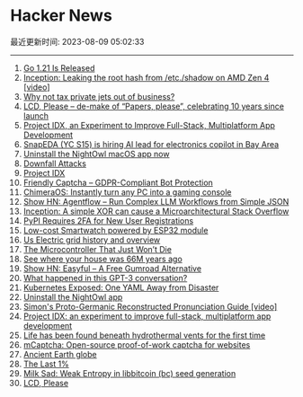 # Hacker News

最近更新时间: 2023-08-09 05:02:33

--- 
1. [Go 1.21 Is Released](https://go.dev/blog/go1.21) 
2. [Inception: Leaking the root hash from /etc./shadow on AMD Zen 4 [video]](https://www.youtube.com/watch?v=2wCjU8iJ9G4) 
3. [Why not tax private jets out of business?](https://www.pressherald.com/2023/08/08/commentary-why-not-tax-private-jets-out-of-business/) 
4. [LCD, Please – de-make of “Papers, please”, celebrating 10 years since launch](https://dukope.itch.io/lcd-please) 
5. [Project IDX, an Experiment to Improve Full-Stack, Multiplatform App Development](https://developers.googleblog.com/2023/08/introducing-project-idx-experiment-to-improve-full-stack-multiplatform-app-development.html) 
6. [SnapEDA (YC S15) is hiring AI lead for electronics copilot in Bay Area](https://careers.snapeda.com/o/engineering-lead-ai) 
7. [Uninstall the NightOwl macOS app now](https://robins.one/notes/uninstall-the-nightowl-app-now.html) 
8. [Downfall Attacks](https://downfall.page/) 
9. [Project IDX](https://idx.dev/) 
10. [Friendly Captcha – GDPR-Compliant Bot Protection](https://friendlycaptcha.com/) 
11. [ChimeraOS: Instantly turn any PC into a gaming console](https://chimeraos.org/) 
12. [Show HN: Agentflow – Run Complex LLM Workflows from Simple JSON](https://github.com/simonmesmith/agentflow) 
13. [Inception: A simple XOR can cause a Microarchitectural Stack Overflow](https://comsec.ethz.ch/research/microarch/inception/) 
14. [PyPI Requires 2FA for New User Registrations](https://blog.pypi.org/posts/2023-08-08-2fa-enforcement-for-new-users/) 
15. [Low-cost Smartwatch powered by ESP32 module](https://linuxgizmos.com/low-cost-smartwatch-powered-by-esp32-s3-module/) 
16. [Us Electric grid history and overview](https://blog.chaselambda.com/2023/03/25/us-electric-grid-history-and-overview.html) 
17. [The Microcontroller That Just Won’t Die](https://www.eejournal.com/article/the-microcontroller-that-just-wont-die/) 
18. [See where your house was 66M years ago](https://dinosaurpictures.org/ancient-earth#66) 
19. [Show HN: Easyful – A Free Gumroad Alternative](https://www.easyful.com/) 
20. [What happened in this GPT-3 conversation?](https://chat.openai.com/share/f5341665-7f08-4fca-9639-04201363506e) 
21. [Kubernetes Exposed: One YAML Away from Disaster](https://blog.aquasec.com/kubernetes-exposed-one-yaml-away-from-disaster) 
22. [Uninstall the NightOwl app](https://robins.one/notes/uninstall-the-nightowl-app-now.html) 
23. [Simon's Proto-Germanic Reconstructed Pronunciation Guide [video]](https://www.youtube.com/watch?v=6xnglmDFpkc) 
24. [Project IDX: an experiment to improve full-stack, multiplatform app development](https://developers.googleblog.com/2023/08/introducing-project-idx-experiment-to-improve-full-stack-multiplatform-app-development.html) 
25. [Life has been found beneath hydrothermal vents for the first time](https://www.iflscience.com/life-has-been-found-beneath-hydrothermal-vents-for-the-first-time-70178) 
26. [mCaptcha: Open-source proof-of-work captcha for websites](https://mcaptcha.org/) 
27. [Ancient Earth globe](https://dinosaurpictures.org/ancient-earth#66) 
28. [The Last 1%](https://jaredramsey.com/blog/20230808.html) 
29. [Milk Sad: Weak Entropy in libbitcoin (bc) seed generation](https://milksad.info/) 
30. [LCD, Please](https://dukope.itch.io/lcd-please) 
